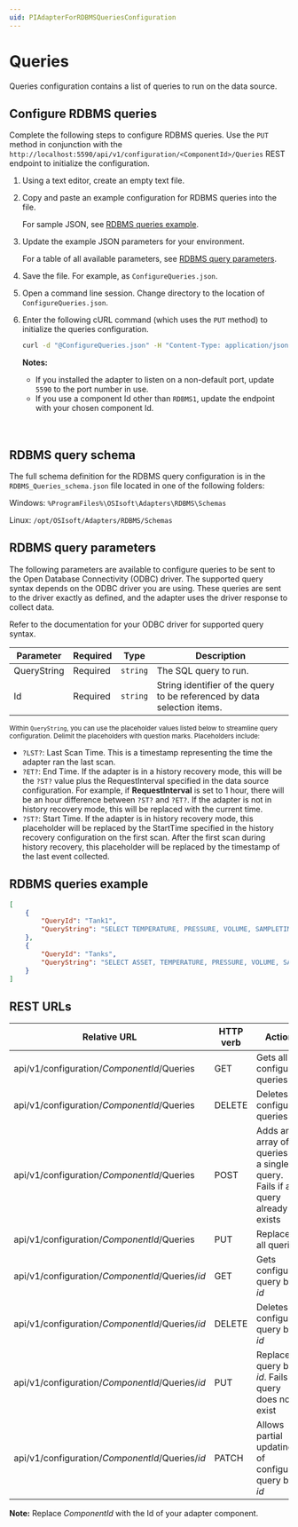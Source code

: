 ```yaml
---
uid: PIAdapterForRDBMSQueriesConfiguration
---
```


# Queries

Queries configuration contains a list of queries to run on the data source.

## Configure RDBMS queries

Complete the following steps to configure RDBMS queries. Use the `PUT` method in conjunction with the `http://localhost:5590/api/v1/configuration/<ComponentId>/Queries` REST endpoint to initialize the configuration.

1. Using a text editor, create an empty text file.

2. Copy and paste an example configuration for RDBMS queries into the file.

    For sample JSON, see [RDBMS queries example](#rdbms-queries-example).

3. Update the example JSON parameters for your environment.

    For a table of all available parameters, see [RDBMS query parameters](#rdbms-query-parameters).

4. Save the file. For example, as `ConfigureQueries.json`.

5. Open a command line session. Change directory to the location of `ConfigureQueries.json`.

6. Enter the following cURL command (which uses the `PUT` method) to initialize the queries configuration.

    ```bash
    curl -d "@ConfigureQueries.json" -H "Content-Type: application/json" -X PUT "http://localhost:5590/api/v1/configuration/<ComponentId>/Queries"
    ```

    **Notes:**
  
    * If you installed the adapter to listen on a non-default port, update `5590` to the port number in use.
    * If you use a component Id other than `RDBMS1`, update the endpoint with your chosen component Id.
    <br/>
    <br/>

## RDBMS query schema

The full schema definition for the RDBMS query configuration is in the `RDBMS_Queries_schema.json` file located in one of the following folders:

Windows: `%ProgramFiles%\OSIsoft\Adapters\RDBMS\Schemas`

Linux: `/opt/OSIsoft/Adapters/RDBMS/Schemas`

## RDBMS query parameters

The following parameters are available to configure queries to be sent to the Open Database Connectivity (ODBC) driver. The supported query syntax depends on the ODBC driver you are using.
These queries are sent to the driver exactly as defined, and the adapter uses the driver response to collect data.

Refer to the documentation for your ODBC driver for supported query syntax.

| Parameter                     | Required | Type      | Description |
|-------------------------------|----------|-----------|-------------|
| QueryString<sup> | Required | `string` | The SQL query to run. |
| Id | Required | `string` | String identifier of the query to be referenced by data selection items. |

<sup> Within `QueryString`, you can use the placeholder values listed below to streamline query configuration. Delimit the placeholders with question marks. Placeholders include:


* `?LST?`: Last Scan Time. This is a timestamp representing the time the adapter ran the last scan.
* `?ET?`: End Time. If the adapter is in a history recovery mode, this will be the `?ST?` value plus the RequestInterval specified in the data source configuration. For example, if **RequestInterval** is set to 1 hour, there will be an hour difference between `?ST?` and `?ET?`. If the adapter is not in history recovery mode, this will be replaced with the current time.
* `?ST?`: Start Time. If the adapter is in history recovery mode, this placeholder will be replaced by the StartTime specified in the history recovery configuration on the first scan. After the first scan during history recovery, this placeholder will be replaced by the timestamp of the last event collected.

## RDBMS queries example

```json
[
    {
        "QueryId": "Tank1",
        "QueryString": "SELECT TEMPERATURE, PRESSURE, VOLUME, SAMPLETIME FROM TANK1 WHERE SAMPLETIME > ?LST? ORDER BY SAMPLETIME ASC"
    },
    {
        "QueryId": "Tanks",
        "QueryString": "SELECT ASSET, TEMPERATURE, PRESSURE, VOLUME, SAMPLETIME FROM TANK1 WHERE SAMPLETIME > ?LST? ORDER BY SAMPLETIME ASC"
    }
]
```

## REST URLs

| Relative URL | HTTP verb | Action |
| ------------ | --------- | ------ |
| api/v1/configuration/_ComponentId_/Queries      | GET       | Gets all configured queries |
| api/v1/configuration/_ComponentId_/Queries      | DELETE    | Deletes all configured queries |
| api/v1/configuration/_ComponentId_/Queries      | POST      | Adds an array of queries or a single query. Fails if any query already exists |
| api/v1/configuration/_ComponentId_/Queries      | PUT       | Replaces all queries |
| api/v1/configuration/_ComponentId_/Queries/*id* | GET       | Gets configured query by *id* |
| api/v1/configuration/_ComponentId_/Queries/*id*| DELETE     | Deletes configured query by *id* |
| api/v1/configuration/_ComponentId_/Queries/*id* | PUT       | Replaces query by *id*. Fails if query does not exist |
| api/v1/configuration/_ComponentId_/Queries/*id* | PATCH     | Allows partial updating of configured query by *id* |

**Note:** Replace *ComponentId* with the Id of your adapter component.

